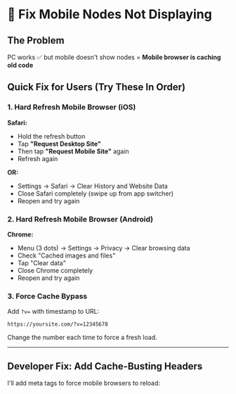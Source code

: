 # 📱 Fix Mobile Nodes Not Displaying

## The Problem
PC works ✅ but mobile doesn't show nodes = **Mobile browser is caching old code**

## Quick Fix for Users (Try These In Order)

### 1. Hard Refresh Mobile Browser (iOS)
**Safari:**
- Hold the refresh button
- Tap **"Request Desktop Site"**
- Then tap **"Request Mobile Site"** again
- Refresh again

**OR:**
- Settings → Safari → Clear History and Website Data
- Close Safari completely (swipe up from app switcher)
- Reopen and try again

### 2. Hard Refresh Mobile Browser (Android)
**Chrome:**
- Menu (3 dots) → Settings → Privacy → Clear browsing data
- Check "Cached images and files"
- Tap "Clear data"
- Close Chrome completely
- Reopen and try again

### 3. Force Cache Bypass
Add `?v=` with timestamp to URL:
```
https://yoursite.com/?v=12345678
```
Change the number each time to force a fresh load.

---

## Developer Fix: Add Cache-Busting Headers

I'll add meta tags to force mobile browsers to reload:

